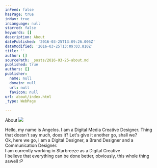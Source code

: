 ```yaml
---
inFeed: false
hasPage: true
inNav: true
inLanguage: null
starred: false
keywords: []
description: About
datePublished: '2016-03-25T13:09:26.006Z'
dateModified: '2016-03-25T13:09:03.810Z'
title: ''
author: []
sourcePath: _posts/2016-03-25-about.md
published: true
authors: []
publisher:
  name: null
  domain: null
  url: null
  favicon: null
url: about/index.html
_type: WebPage

---
```

About
![](https://the-grid-user-content.s3-us-west-2.amazonaws.com/e53134c6-c6fa-4384-83e6-f2770ac6a896.jpg)

Hello, my name is Angelos. I am a Digital Media Creative Designer. Thing that doesn't say much, does it? Let's give it another go, shall we?  
Ok, here we go, i am a Digital Designer, a Brand Designer and a Communication Designer.    
I am currently working in Starbreeze as a Digital Creative  
I believe that everything can be done better, obviously, this whole thing aswell :P